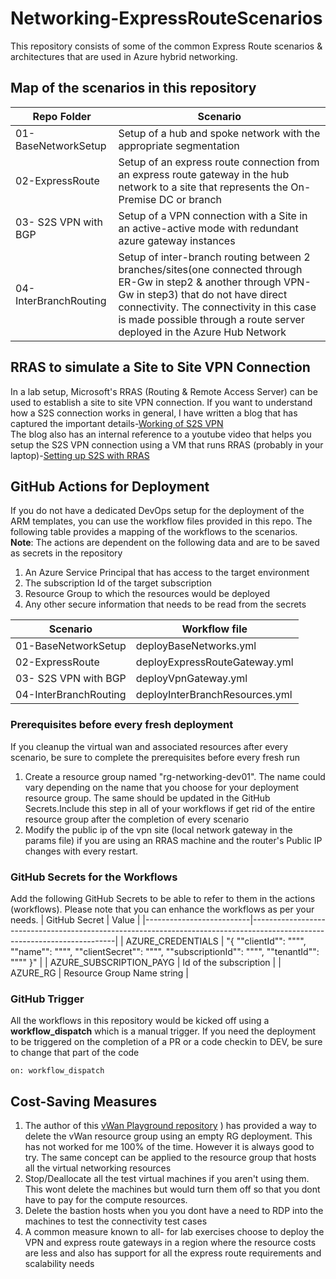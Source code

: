 # Networking-ExpressRouteScenarios
This repository consists of some of the common Express Route scenarios &amp; architectures that are used in Azure hybrid networking.

## Map of the scenarios in this repository

| Repo Folder           | Scenario                                                                                                                                                                                                                                                                      |
|-----------------------|-------------------------------------------------------------------------------------------------------------------------------------------------------------------------------------------------------------------------------------------------------------------------------|
| 01-BaseNetworkSetup   | Setup of a hub and spoke network with the appropriate segmentation                                                                                                                                                                                                            |
| 02-ExpressRoute       | Setup of an express route connection from an express route gateway in the hub network to a site that represents the On-Premise DC or branch                                                                                                                                   |
| 03- S2S VPN with BGP  | Setup of a VPN connection with a Site in an active-active mode with redundant azure gateway instances                                                                                                                                                                         |
| 04-InterBranchRouting | Setup of inter-branch routing  between 2 branches/sites(one connected through ER-Gw in step2 & another through VPN-Gw in step3) that do not have direct connectivity. The connectivity in this case is made possible through a route server deployed in the Azure Hub Network |

## RRAS to simulate a Site to Site VPN Connection
In a lab setup, Microsoft's RRAS (Routing & Remote Access Server) can be used to establish a site to site VPN connection. If you want to understand how a S2S connection works in general, I have written a blog that has captured the important details-[Working of S2S VPN](https://ramsaztechbytes.in/2021/05/07/azure-s2s-vpn-exploration-with-rras/)  
The blog also has an internal reference to a youtube video that helps you setup the S2S VPN connection using a VM that runs RRAS (probably in your laptop)-[Setting up S2S with RRAS](https://www.youtube.com/watch?v=Ty4O51U_0Ds&t=266s)  



## GitHub Actions for Deployment
If you do not have a dedicated DevOps setup for the deployment of the ARM templates, you can use the workflow files provided in this repo. The following table provides a mapping of the workflows to the scenarios.  
**Note**: The actions are dependent on the following data and are to be saved as secrets in the repository
1. An Azure Service Principal that has access to the target environment
2. The subscription Id of the target subscription
3. Resource Group to which the resources would be deployed
4. Any other secure information that needs to be read from the secrets

| Scenario                                           | Workflow file                                             |
|----------------------------------------------------|-----------------------------------------------------------|
| 01-BaseNetworkSetup                                | deployBaseNetworks.yml                                    |
| 02-ExpressRoute                          | deployExpressRouteGateway.yml                             |
| 03- S2S VPN with BGP                      | deployVpnGateway.yml                                       |
| 04-InterBranchRouting               | deployInterBranchResources.yml                               |


### Prerequisites before every fresh deployment
If you cleanup the virtual wan and associated resources after every scenario, be sure to complete the prerequisites before every fresh run
1. Create a resource group named "rg-networking-dev01". The name could vary depending on the name that you choose for your deployment resource group. The same should be updated in the GitHub Secrets.Include this step in all of your workflows if get rid of the entire resource group after the completion of every scenario
2. Modify the public ip of the vpn site (local network gateway in the params file) if you are using an RRAS machine and the router's Public IP changes with every restart. 

### GitHub Secrets for the Workflows
Add the following GitHub Secrets to be able to refer to them in the actions (workflows). Please note that you can enhance the workflows as per your needs.
| GitHub Secret            | Value                                                                                                                    |
|--------------------------|--------------------------------------------------------------------------------------------------------------------------|
| AZURE_CREDENTIALS        | "{   ""clientId"": """",
  ""name"": """",
  ""clientSecret"": """",
  ""subscriptionId"": """",
  ""tenantId"": """"
}" |
| AZURE_SUBSCRIPTION_PAYG  | Id of the subscription                                                                                                   |
| AZURE_RG                 | Resource Group Name string                                                                                               |

### GitHub Trigger
All the workflows in this repository would be kicked off using a **workflow_dispatch** which is a manual trigger. If you need the deployment to be triggered on the completion of a PR or a code checkin to DEV, be sure to change that part of the code
```
on: workflow_dispatch
```
## Cost-Saving Measures
1. The author of this [vWan Playground repository](https://github.com/StefanIvemo/vwan-playground)
) has provided a way to delete the vWan resource group using an empty RG deployment. This has not worked for me 100% of the time. However it is always good to try. The same concept can be applied to the resource group that hosts all the virtual networking resources
2. Stop/Deallocate all the test virtual machines if you aren't using them. This wont delete the machines but would turn them off so that you dont have to pay for the compute resources.
3. Delete the bastion hosts when you you dont have a need to RDP into the machines to test the connectivity test cases
4. A common measure known to all- for lab exercises choose to deploy the VPN and express route gateways in a region where the resource costs are less and also has support for all the express route requirements and scalability needs
